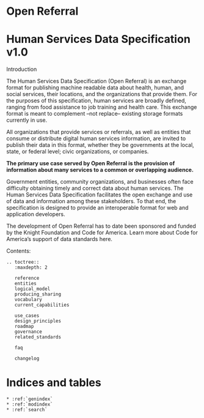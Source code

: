 Open Referral
=============

Human Services Data Specification v1.0
======================================

Introduction

The Human Services Data Specification (Open Referral) is an exchange format for publishing machine readable data about health, human, and social services, their locations, and the organizations that provide them. For the purposes of this specification, human services are broadly defined, ranging from food assistance to job training and health care. This exchange format is meant to complement –not replace– existing storage formats currently in use.

All organizations that provide services or referrals, as well as entities that consume or distribute digital human services information, are invited to publish their data in this format, whether they be governments at the local, state, or federal level; civic organizations, or companies.

**The primary use case served by Open Referral is the provision of information about many services to a common or overlapping audience.**

Government entities, community organizations, and businesses often face difficulty obtaining timely and correct data about human services. The Human Services Data Specification facilitates the open exchange and use of data and information among these stakeholders. To that end, the specification is designed to provide an interoperable format for web and application developers.

The development of Open Referral has to date been sponsored and funded by the Knight Foundation and Code for America. Learn more about Code for America’s support of data standards here.

Contents:

```eval_rst
.. toctree::
   :maxdepth: 2

   reference
   entities
   logical_model
   producing_sharing
   vocabulary
   current_capabilities

   use_cases
   design_principles
   roadmap
   governance
   related_standards

   faq

   changelog

```


Indices and tables
==================

```eval_rst
* :ref:`genindex`
* :ref:`modindex`
* :ref:`search`
```
